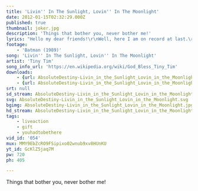 ```yaml
---
title: 'Livin'' In The Sunlight, Lovin'' In The Moonlight'
date: 2012-01-15T02:32:29.000Z
published: true
thumbnail: joker.jpg
description: 'Things that bother you, never bother me!'
lyrics: "Hello my dear friends!\r\nWell, here I am on record at last.\r\nAnd it feels so wonderful to be here with you on my first album.\r\n\r\nI'm so happy!\r\nAHA! Happy go lucky me!\r\nI just go my way,\r\nliving everyday!\r\n\r\nI don't worry!\r\nWorrying don't agree,\r\nThings that bother you,\r\nnever bother me!\r\n\r\nThings that bother you,\r\nnever bother me\r\nI feel happy and fine!\r\nAHA!\r\nLiving in the sunlight,\r\nloving in the moonlight\r\nHaving a wonderful time!\r\n\r\nHaven't got a lot,\r\nI don't need a lot\r\nCoffee's only a dime\r\nLiving in the sunlight,\r\nloving in the moonlight,\r\nhaving a wonderful time!\r\n\r\nJust take it from me,\r\nI'm just as free as any daughter.\r\nI do what I like,\r\njust what I like,\r\nand how I love it!\r\n\r\nI'm right here to stay\r\nWhen I'm old and gray,\r\nI'll be right in my prime!\r\nLiving in the sunlight,\r\nloving in the moonlight,\r\nhaving a wonderful time!"
footage:
    - 'Batman (1989)'
song: 'Livin'' In The Sunlight, Lovin'' In The Moonlight'
artist: 'Tiny Tim'
song_info_url: 'https://en.wikipedia.org/wiki/God_Bless_Tiny_Tim'
downloads:
    - {url: AbsoluteDestiny-Livin_in_the_Sunlight_Lovin_in_the_Moonlight-480p.m4v, title: '480p mp4', width: 848, height: 480, mimetype: video/mp4}
    - {url: AbsoluteDestiny-Livin_in_the_Sunlight_Lovin_in_the_Moonlight-720p.m4v, title: '720p mp4', width: 1280, height: 720, mimetype: video/mp4}
srt: null
sd_stream: AbsoluteDestiny-Livin_in_the_Sunlight_Lovin_in_the_Moonlight-480p.m4v
svg: AbsoluteDestiny-Livin_in_the_Sunlight_Lovin_in_the_Moonlight.svg
bgimg: AbsoluteDestiny-Livin_in_the_Sunlight_Lovin_in_the_Moonlight.jpg
hd_stream: AbsoluteDestiny-Livin_in_the_Sunlight_Lovin_in_the_Moonlight-720p.m4v
tags:
    - liveaction
    - gift
    - youhadtobethere
vid_id: '054'
mux: MMY9EbZcRO9FSipixo02wnub9xv8HUnKU
yt_id: GcKlZ5jaq7M
pw: 720
ph: 405

---
```

Things that bother you, never bother me!